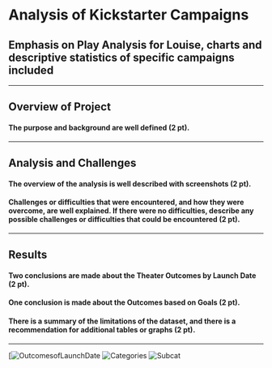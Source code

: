 # Analysis of Kickstarter Campaigns
## Emphasis on Play Analysis for Louise, charts and descriptive statistics of specific campaigns included
---
## Overview of Project

#### The purpose and background are well defined (2 pt).
---
## Analysis and Challenges

#### The overview of the analysis is well described with screenshots (2 pt).
#### Challenges or difficulties that were encountered, and how they were overcome, are well explained. If there were no difficulties, describe any possible challenges or difficulties that could be encountered (2 pt).
---

## Results

#### Two conclusions are made about the Theater Outcomes by Launch Date (2 pt).
#### One conclusion is made about the Outcomes based on Goals (2 pt).
#### There is a summary of the limitations of the dataset, and there is a recommendation for additional tables or graphs (2 pt).
---


[![OutcomesofLaunchDate](https://user-images.githubusercontent.com/103595718/165401239-1829f419-9ef9-4ed2-a159-e63be83f636a.png)
![Categories](https://user-images.githubusercontent.com/103595718/165401315-f4d92609-ff2d-4b1a-845d-2aeeb6ae380a.png)
![Subcat](https://user-images.githubusercontent.com/103595718/165401334-1912174a-040c-4c5f-860f-b8e4c18b59ef.png)
